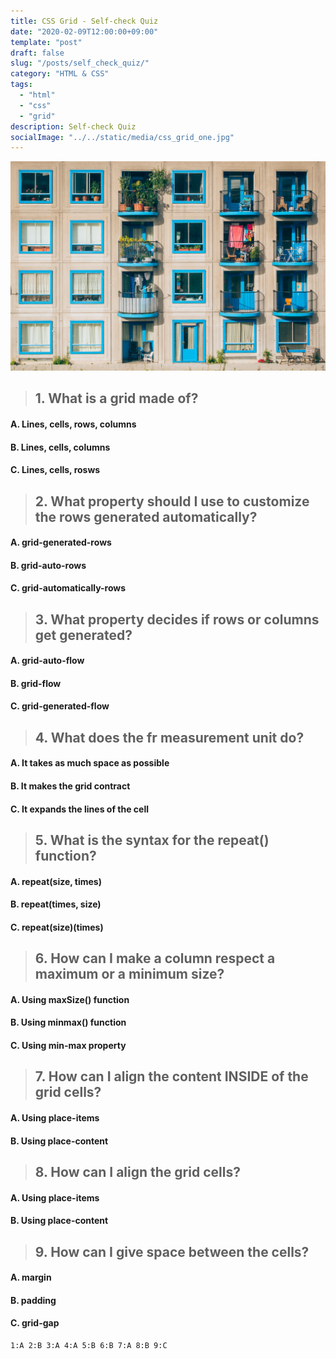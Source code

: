```yaml
---
title: CSS Grid - Self-check Quiz
date: "2020-02-09T12:00:00+09:00"
template: "post"
draft: false
slug: "/posts/self_check_quiz/"
category: "HTML & CSS"
tags:
  - "html"
  - "css"
  - "grid"
description: Self-check Quiz
socialImage: "../../static/media/css_grid_one.jpg"
---
```


<img src="../../static/media/css_grid_one.jpg">

> ## 1. What is a grid made of?

#### A. Lines, cells, rows, columns

#### B. Lines, cells, columns

#### C. Lines, cells, rosws

> ## 2. What property should I use to customize the rows generated automatically?

#### A. grid-generated-rows

#### B. grid-auto-rows

#### C. grid-automatically-rows

> ## 3. What property decides if rows or columns get generated?

#### A. grid-auto-flow

#### B. grid-flow

#### C. grid-generated-flow

> ## 4. What does the fr measurement unit do?

#### A. It takes as much space as possible

#### B. It makes the grid contract

#### C. It expands the lines of the cell

> ## 5. What is the syntax for the repeat() function?

#### A. repeat(size, times)

#### B. repeat(times, size)

#### C. repeat(size)(times)

> ## 6. How can I make a column respect a maximum or a minimum size?

#### A. Using maxSize() function

#### B. Using minmax() function

#### C. Using min-max property

> ## 7. How can I align the content INSIDE of the grid cells?

#### A. Using place-items

#### B. Using place-content

> ## 8. How can I align the grid cells?

#### A. Using place-items

#### B. Using place-content

> ## 9. How can I give space between the cells?

#### A. margin

#### B. padding

#### C. grid-gap

```
1:A 2:B 3:A 4:A 5:B 6:B 7:A 8:B 9:C
```
